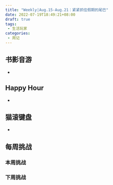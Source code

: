 ```yaml
---
title: "Weekly|Aug.15-Aug.21：紧紧抓住假期的尾巴"
date: 2022-07-19T18:49:21+08:00
draft: true
tags: 
 - 生活玩家
categories:
 - 周记
---
```

## 书影音游
- 
## Happy Hour
- 
## 猫滚键盘
- 
## 每周挑战
### 本周挑战
### 下周挑战